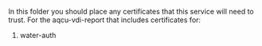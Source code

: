In this folder you should place any certificates that this service will need to trust. For the aqcu-vdi-report that includes certificates for:

1. water-auth
